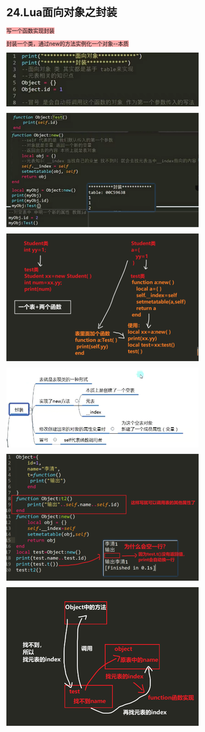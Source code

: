 # 24.Lua面向对象之封装

<span style="background-color: #ffaaaa">写一个函数实现封装</span>

<span style="background-color: #ffaaaa">封装一个类，通过new的方法实例化一个对象--本质</span>

![f49d6be248a67eefaf2a27f8aa4012ae.png](image/f49d6be248a67eefaf2a27f8aa4012ae.png)

![40877deb69445f1ffdf45a7c541adaf7.png](image/40877deb69445f1ffdf45a7c541adaf7.png)

![7cd798816b4150faabda6fb24d31bff1.png](image/7cd798816b4150faabda6fb24d31bff1.png)

![ee8e4c919ec4a4233991d46c2e95dd46.png](image/ee8e4c919ec4a4233991d46c2e95dd46.png)

![192f409b24f94a229effaa8948a8a1ee.png](image/192f409b24f94a229effaa8948a8a1ee.png)

![e344575da6dc7f9d4f286b0026f9f617.png](image/e344575da6dc7f9d4f286b0026f9f617.png)
